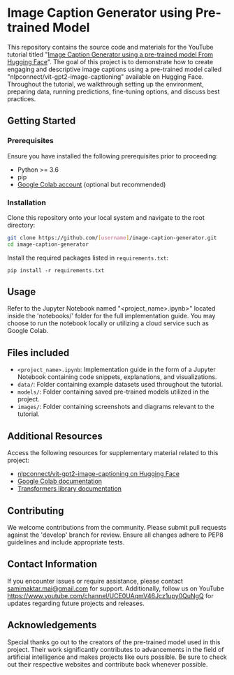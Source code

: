 
 Image Caption Generator using Pre-trained Model
=============================================

This repository contains the source code and materials for the YouTube tutorial titled "[Image Caption Generator using a pre-trained model From Hugging Face](https://youtu.be/jxsYGsR98oU?si=cJE4og0T4OYu5q-R)". The goal of this project is to demonstrate how to create engaging and descriptive image captions using a pre-trained model called "nlpconnect/vit-gpt2-image-captioning" available on Hugging Face. Throughout the tutorial, we walkthrough setting up the environment, preparing data, running predictions, fine-tuning options, and discuss best practices.

Getting Started
---------------

### Prerequisites

Ensure you have installed the following prerequisites prior to proceeding:

*   Python >= 3.6
*   pip
*   [Google Colab account](https://colab.research.google.com/) (optional but recommended)

### Installation

Clone this repository onto your local system and navigate to the root directory:
```bash
git clone https://github.com/[username]/image-caption-generator.git
cd image-caption-generator
```
Install the required packages listed in `requirements.txt`:
```
pip install -r requirements.txt
```
Usage
-----

Refer to the Jupyter Notebook named "<project\_name>.ipynb>" located inside the 'notebooks/' folder for the full implementation guide. You may choose to run the notebook locally or utilizing a cloud service such as Google Colab.

Files included
--------------

*   `<project_name>.ipynb`: Implementation guide in the form of a Jupyter Notebook containing code snippets, explanations, and visualizations.
*   `data/`: Folder containing example datasets used throughout the tutorial.
*   `models/`: Folder containing saved pre-trained models utilized in the project.
*   `images/`: Folder containing screenshots and diagrams relevant to the tutorial.

Additional Resources
--------------------

Access the following resources for supplementary material related to this project:

*   [nlpconnect/vit-gpt2-image-captioning on Hugging Face](https://huggingface.co/nlpconnect/vit-gpt2-image-captioning)
*   [Google Colab documentation](https://colab.research.google.com/)
*   [Transformers library documentation](https://huggingface.co/transformers/index.html)

Contributing
------------

We welcome contributions from the community. Please submit pull requests against the 'develop' branch for review. Ensure all changes adhere to PEP8 guidelines and include appropriate tests.


Contact Information
-------------------

If you encounter issues or require assistance, please contact samimaktar.mai@gmail.com for support. Additionally, follow us on YouTube https://www.youtube.com/channel/UCE0UAqmV46Jcz1upy0QuNgQ for updates regarding future projects and releases.

Acknowledgements
----------------

Special thanks go out to the creators of the pre-trained model used in this project. Their work significantly contributes to advancements in the field of artificial intelligence and makes projects like ours possible. Be sure to check out their respective websites and contribute back whenever possible.

